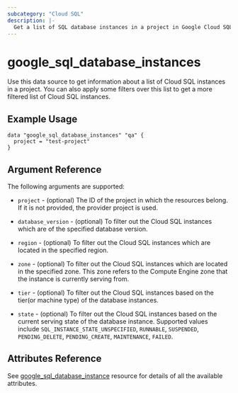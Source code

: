 ```yaml
---
subcategory: "Cloud SQL"
description: |-
  Get a list of SQL database instances in a project in Google Cloud SQL.
---
```


# google_sql_database_instances

Use this data source to get information about a list of Cloud SQL instances in a project. You can also apply some filters over this list to get a more filtered list of Cloud SQL instances.

## Example Usage


```hcl
data "google_sql_database_instances" "qa" {
  project = "test-project"
}
```

## Argument Reference

The following arguments are supported:

* `project` - (optional) The ID of the project in which the resources belong. If it is not provided, the provider project is used.

* `database_version` - (optional) To filter out the Cloud SQL instances which are of the specified database version.

* `region` - (optional) To filter out the Cloud SQL instances which are located in the specified region.

* `zone` - (optional) To filter out the Cloud SQL instances which are located in the specified zone. This zone refers to the Compute Engine zone that the instance is currently serving from.

* `tier` - (optional) To filter out the Cloud SQL instances based on the tier(or machine type) of the database instances.

* `state` - (optional) To filter out the Cloud SQL instances based on the current serving state of the database instance. Supported values include `SQL_INSTANCE_STATE_UNSPECIFIED`, `RUNNABLE`, `SUSPENDED`, `PENDING_DELETE`, `PENDING_CREATE`, `MAINTENANCE`, `FAILED`.

## Attributes Reference
See [google_sql_database_instance](https://registry.terraform.io/providers/hashicorp/google/latest/docs/resources/sql_database_instance) resource for details of all the available attributes.
